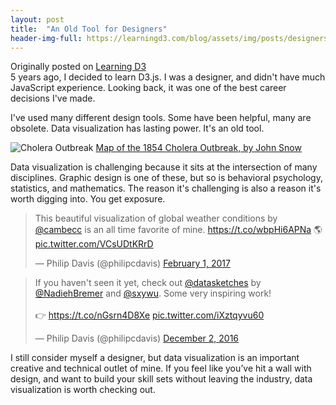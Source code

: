 ```yaml
---
layout: post
title:  "An Old Tool for Designers"
header-img-full: https://learningd3.com/blog/assets/img/posts/designers-data-viz.jpg
---
```


<div class="post-description">Originally posted on <a href="https://learningd3.com/blog">Learning D3</a></div>
5 years ago, I decided to learn D3.js. I was a designer, and didn't have much JavaScript experience. Looking back, it was one of the best career decisions I've made.

I've used many different design tools. Some have been helpful, many are obsolete.
Data visualization has lasting power. It's an old tool.

<div class="text-center post-img-description">
  <img class="fit" src="https://learningd3.com/blog/assets/img/posts/designers/cholera.jpg" alt="Cholera Outbreak" />
  <a href="https://en.wikipedia.org/wiki/1854_Broad_Street_cholera_outbreak#Investigation_by_John_Snow">
    Map of the 1854 Cholera Outbreak, by John Snow
  </a>
</div>

Data visualization is challenging because it sits at the intersection of many disciplines. Graphic design is one of these, but so is behavioral psychology, statistics, and mathematics. The reason it's challenging is also a reason it's worth digging into. You get exposure.

<blockquote class="twitter-tweet tw-align-center" data-lang="en"><p lang="en" dir="ltr">This beautiful visualization of global weather conditions by <a href="https://twitter.com/cambecc">@cambecc</a> is an all time favorite of mine. <a href="https://t.co/wbpHi6APNa">https://t.co/wbpHi6APNa</a> 🌎 <a href="https://t.co/VCsUDtKRrD">pic.twitter.com/VCsUDtKRrD</a></p>&mdash; Philip Davis (@philipcdavis) <a href="https://twitter.com/philipcdavis/status/826673317067120640">February 1, 2017</a></blockquote>
<script async src="//platform.twitter.com/widgets.js" charset="utf-8"></script>

<blockquote class="twitter-tweet tw-align-center" data-lang="en"><p lang="en" dir="ltr">If you haven&#39;t seen it yet, check out <a href="https://twitter.com/datasketches">@datasketches</a> by <a href="https://twitter.com/NadiehBremer">@NadiehBremer</a> and <a href="https://twitter.com/sxywu">@sxywu</a>. Some very inspiring work! <br><br>👉 <a href="https://t.co/nGsrn4D8Xe">https://t.co/nGsrn4D8Xe</a> <a href="https://t.co/iXztqyvu60">pic.twitter.com/iXztqyvu60</a></p>&mdash; Philip Davis (@philipcdavis) <a href="https://twitter.com/philipcdavis/status/804520977442844672">December 2, 2016</a></blockquote>
<script async src="//platform.twitter.com/widgets.js" charset="utf-8"></script>

I still consider myself a designer, but data visualization is an important creative and technical outlet of mine.
If you feel like you’ve hit a wall with design, and want to build your skill sets without leaving the industry, data visualization is worth checking out.
